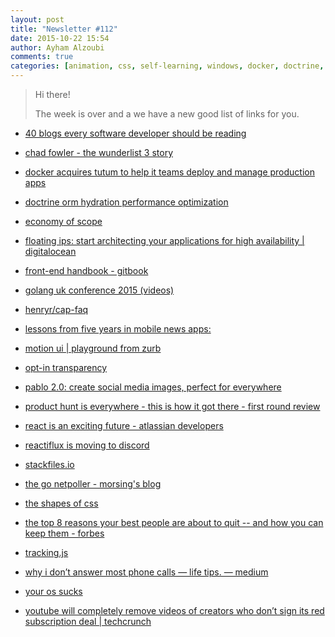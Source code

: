 ```yaml
---
layout: post
title: "Newsletter #112"
date: 2015-10-22 15:54
author: Ayham Alzoubi
comments: true
categories: [animation, css, self-learning, windows, docker, doctrine, floatingips, front-end, golang, js, learning, linux, orm, osx, react, sass, ui]
---
```


> Hi there!
>
> The week is over and a we have a new good list of links for you.
>


* [40 blogs every software developer should be reading](http://www.securityinnovationeurope.com/blog/40-blogs-every-software-developer-should-be-reading)

* [chad fowler - the wunderlist 3 story](https://youtu.be/RrX_28s70ww)

* [docker acquires tutum to help it teams deploy and manage production apps](http://blog.docker.com/2015/10/docker-acquires-tutum/)

<!-- more -->

* [doctrine orm hydration performance optimization](http://ocramius.github.io/blog/doctrine-orm-optimization-hydration/)

* [economy of scope](https://www.facebook.com/notes/kent-beck/economy-of-scope/1041710055861858)

* [floating ips: start architecting your applications for high availability | digitalocean](https://www.digitalocean.com/company/blog/floating-ips-start-architecting-your-applications-for-high-availability/)

* [front-end handbook - gitbook](https://www.gitbook.com/book/frontendmasters/front-end-handbook/details)

* [golang uk conference 2015 (videos)](https://www.youtube.com/playlist?list=PLDWZ5uzn69ezRJYeWxYNRMYebvf8DerHd)

* [henryr/cap-faq](https://github.com/henryr/cap-faq?utm_content=bufferd22dc)

* [lessons from five years in mobile news apps: ](https://medium.com/swlh/lessons-from-five-years-in-mobile-news-apps-1-don-t-have-a-news-app-c46939195389)

* [motion ui | playground from zurb](http://zurb.com/playground/motion-ui)

* [opt-in transparency](http://zachholman.com/posts/opt-in-transparency/?utm_content=buffer28360)

* [pablo 2.0: create social media images, perfect for everywhere](https://blog.bufferapp.com/pablo-images-for-instagram-pinterest-twitter-facebook?utm_content=buffera093b)

* [product hunt is everywhere - this is how it got there - first round review](http://firstround.com/review/Product-Hunt-is-Everywhere-This-is-How-It-Got-There/)

* [react is an exciting future - atlassian developers](https://developer.atlassian.com/blog/2015/07/react-is-an-exciting-future/)

* [reactiflux is moving to discord](https://facebook.github.io/react/blog/2015/10/19/reactiflux-is-moving-to-discord.html)

* [stackfiles.io](https://stackfiles.io/)

* [the go netpoller - morsing's blog](https://morsmachine.dk/netpoller?utm_content=buffer0cb47)

* [the shapes of css](https://css-tricks.com/examples/ShapesOfCSS/?utm_content=buffer6372e)

* [the top 8 reasons your best people are about to quit -- and how you can keep them - forbes](http://www.forbes.com/sites/ericjackson/2014/05/11/the-top-8-reasons-your-best-people-are-about-to-quit-and-how-you-can-keep-them/?utm_content=buffer4136f)

* [tracking.js ](http://usersnap.com/blog/tracking-js-the-computer-vision-power-of-javascript/)

* [why i don’t answer most phone calls — life tips. — medium](https://medium.com/life-tips/why-i-don-t-answer-most-phone-calls-4a71e1418854)

* [your os sucks](https://www.facebook.com/notes/kevin-frei/your-os-sucks/10153643564654427)

* [youtube will completely remove videos of creators who don’t sign its red subscription deal | techcrunch](http://techcrunch.com/2015/10/21/an-offer-creators-cant-refuse/?ncid=rss)